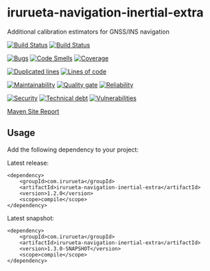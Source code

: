 # irurueta-navigation-inertial-extra
Additional calibration estimators for GNSS/INS navigation

[![Build Status](https://github.com/albertoirurueta/irurueta-navigation-inertial-extra/actions/workflows/main.yml/badge.svg)](https://github.com/albertoirurueta/irurueta-navigation-inertial-extra/actions)
[![Build Status](https://github.com/albertoirurueta/irurueta-navigation-inertial-extra/actions/workflows/develop.yml/badge.svg)](https://github.com/albertoirurueta/irurueta-navigation-inertial-extra/actions)

[![Bugs](https://sonarcloud.io/api/project_badges/measure?project=albertoirurueta_irurueta-navigation-inertial-extra&metric=bugs)](https://sonarcloud.io/dashboard?id=albertoirurueta_irurueta-navigation-inertial-extra)
[![Code Smells](https://sonarcloud.io/api/project_badges/measure?project=albertoirurueta_irurueta-navigation-inertial-extra&metric=code_smells)](https://sonarcloud.io/dashboard?id=albertoirurueta_irurueta-navigation-inertial-extra)
[![Coverage](https://sonarcloud.io/api/project_badges/measure?project=albertoirurueta_irurueta-navigation-inertial-extra&metric=coverage)](https://sonarcloud.io/dashboard?id=albertoirurueta_irurueta-navigation-inertial-extra)

[![Duplicated lines](https://sonarcloud.io/api/project_badges/measure?project=albertoirurueta_irurueta-navigation-inertial-extra&metric=duplicated_lines_density)](https://sonarcloud.io/dashboard?id=albertoirurueta_irurueta-navigation-inertial-extra)
[![Lines of code](https://sonarcloud.io/api/project_badges/measure?project=albertoirurueta_irurueta-navigation-inertial-extra&metric=ncloc)](https://sonarcloud.io/dashboard?id=albertoirurueta_irurueta-navigation-inertial-extra)

[![Maintainability](https://sonarcloud.io/api/project_badges/measure?project=albertoirurueta_irurueta-navigation-inertial-extra&metric=sqale_rating)](https://sonarcloud.io/dashboard?id=albertoirurueta_irurueta-navigation-inertial-extra)
[![Quality gate](https://sonarcloud.io/api/project_badges/measure?project=albertoirurueta_irurueta-navigation-inertial-extra&metric=alert_status)](https://sonarcloud.io/dashboard?id=albertoirurueta_irurueta-navigation-inertial-extra)
[![Reliability](https://sonarcloud.io/api/project_badges/measure?project=albertoirurueta_irurueta-navigation-inertial-extra&metric=reliability_rating)](https://sonarcloud.io/dashboard?id=albertoirurueta_irurueta-navigation-inertial-extra)

[![Security](https://sonarcloud.io/api/project_badges/measure?project=albertoirurueta_irurueta-navigation-inertial-extra&metric=security_rating)](https://sonarcloud.io/dashboard?id=albertoirurueta_irurueta-navigation-inertial-extra)
[![Technical debt](https://sonarcloud.io/api/project_badges/measure?project=albertoirurueta_irurueta-navigation-inertial-extra&metric=sqale_index)](https://sonarcloud.io/dashboard?id=albertoirurueta_irurueta-navigation-inertial-extra)
[![Vulnerabilities](https://sonarcloud.io/api/project_badges/measure?project=albertoirurueta_irurueta-navigation-inertial-extra&metric=vulnerabilities)](https://sonarcloud.io/dashboard?id=albertoirurueta_irurueta-navigation-inertial-extra)

[Maven Site Report](http://albertoirurueta.github.io/irurueta-navigation-inertial-extra)

## Usage

Add the following dependency to your project:

Latest release:
```
<dependency>
    <groupId>com.irurueta</groupId>
    <artifactId>irurueta-navigation-inertial-extra</artifactId>
    <version>1.2.0</version>
    <scope>compile</scope>
</dependency>
```

Latest snapshot:
```
<dependency>
    <groupId>com.irurueta</groupId>
    <artifactId>irurueta-navigation-inertial-extra</artifactId>
    <version>1.3.0-SNAPSHOT</version>
    <scope>compile</scope>
</dependency>
```

